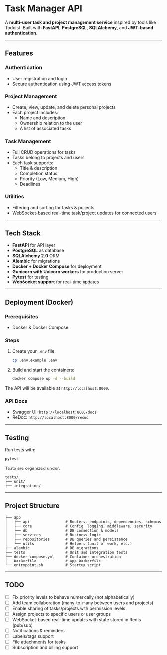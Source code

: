 # Task Manager API

A **multi-user task and project management service** inspired by tools like Todoist. Built with **FastAPI**, **PostgreSQL**, **SQLAlchemy**, and **JWT-based authentication**.

---

## Features

### Authentication
- User registration and login
- Secure authentication using JWT access tokens

### Project Management
- Create, view, update, and delete personal projects
- Each project includes:
  - Name and description
  - Ownership relation to the user
  - A list of associated tasks

### Task Management
- Full CRUD operations for tasks
- Tasks belong to projects and users
- Each task supports:
  - Title & description
  - Completion status
  - Priority (Low, Medium, High)
  - Deadlines

### Utilities
- Filtering and sorting for tasks & projects
- WebSocket-based real-time task/project updates for connected users

---

## Tech Stack

- **FastAPI** for API layer
- **PostgreSQL** as database
- **SQLAlchemy 2.0** ORM
- **Alembic** for migrations
- **Docker + Docker Compose** for deployment
- **Gunicorn with Uvicorn workers** for production server
- **Pytest** for testing
- **WebSocket support** for real-time updates

---

## Deployment (Docker)

### Prerequisites
- Docker & Docker Compose

### Steps

1. Create your `.env` file:
    ```bash
    cp .env.example .env
    ```

2. Build and start the containers:

   ```bash
   docker compose up -d --build
   ```

The API will be available at `http://localhost:8000`.

### API Docs

* Swagger UI: `http://localhost:8000/docs`
* ReDoc: `http://localhost:8000/redoc`

---

## Testing

Run tests with:

```bash
pytest
```

Tests are organized under:

```
tests/
├── unit/
├── integration/
```

---

## Project Structure

```
├── app
│   ├── api                # Routers, endpoints, dependencies, schemas
│   ├── core               # Config, logging, middleware, security
│   ├── db                 # DB connection & models
│   ├── services           # Business logic
│   ├── repositories       # DB queries and persistence
│   └── utils              # Helpers (unit of work, etc.)
├── alembic                # DB migrations
├── tests                  # Unit and integration tests
├── docker-compose.yml     # Container orchestration
├── Dockerfile             # App Dockerfile
└── entrypoint.sh          # Startup script
```

---

## TODO

* [ ] Fix priority levels to behave numerically (not alphabetically)
* [ ] Add team collaboration (many-to-many between users and projects)
* [ ] Enable sharing of tasks/projects with permission levels
* [ ] Assign projects to specific users or user groups
* [ ] WebSocket-based real-time updates with state stored in Redis (pub/sub)
* [ ] Notifications & reminders
* [ ] Labels/tags support
* [ ] File attachments for tasks
* [ ] Subscription and billing support
